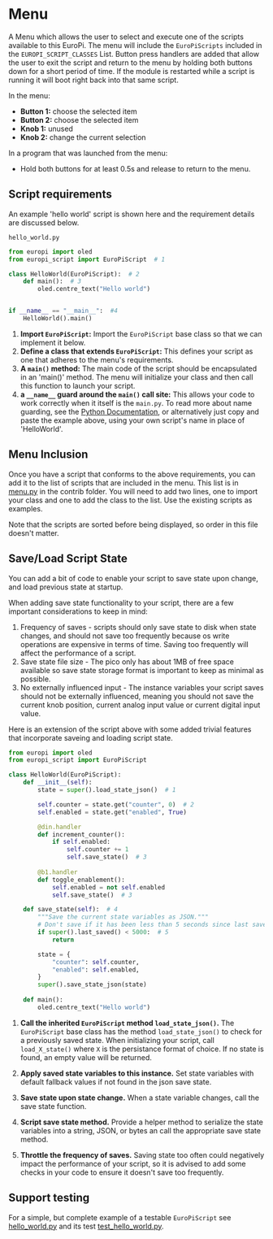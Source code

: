 # Menu 
A Menu which allows the user to select and execute one of the scripts available to this EuroPi. The menu will 
include the ``EuroPiScripts`` included in the ``EUROPI_SCRIPT_CLASSES`` List. Button press handlers are added that allow
the user to exit the script and return to the menu by holding both buttons down for a short period of time. If the 
module is restarted while a script is running it will boot right back into that same script.

In the menu: 

* **Button 1:** choose the selected item
* **Button 2:** choose the selected item
* **Knob 1:** unused
* **Knob 2:** change the current selection

In a program that was launched from the menu:

* Hold both buttons for at least 0.5s and release to return to the menu.

## Script requirements

An example 'hello world' script is shown here and the requirement details are discussed below.

``hello_world.py``
```Python
from europi import oled
from europi_script import EuroPiScript  # 1

class HelloWorld(EuroPiScript):  # 2
    def main():  # 3
        oled.centre_text("Hello world")


if __name__ == "__main__":  #4
    HelloWorld().main()
```

1. **Import ``EuroPiScript``:** Import the ``EuroPiScript`` base class so that we can implement it below.
2. **Define a class that extends ``EuroPiScript``:** This defines your script as one that adheres to the menu's requirements.
3. **A ``main()`` method:** The main code of the script should be encapsulated in an 'main()' method. The menu will initialize your class and then call this function to launch your script.
4. **a ``__name__`` guard around the ``main()`` call site:** This allows your code to work correctly when it itself is the ``main.py``. To read more about name guarding, see the [Python Documentation](https://docs.python.org/3/library/__main__.html), or alternatively just copy and paste the example above, using your own script's name in place of 'HelloWorld'.

## Menu Inclusion

Once you have a script that conforms to the above requirements, you can add it to the list of scripts that are included
in the menu. This list is in [menu.py](/software/contrib/menu.py) in the contrib folder. You will need to add two lines,
one to import your class and one to add the class to the list. Use the existing scripts as examples.

Note that the scripts are sorted before being displayed, so order in this file doesn't matter.

## Save/Load Script State

You can add a bit of code to enable your script to save state upon change, and load previous state at startup.

When adding save state functionality to your script, there are a few important considerations to keep in mind:

1. Frequency of saves - scripts should only save state to disk when state changes, and should not save too frequently because os write operations are expensive in terms of time. Saving too frequently will affect the performance of a script.
1. Save state file size - The pico only has about 1MB of free space available so save state storage format is important to keep as minimal as possible.
1. No externally influenced input - The instance variables your script saves should not be externally influenced, meaning you should not save the current knob position, current analog input value or current digital input value.

Here is an extension of the script above with some added trivial features that incorporate saveing and loading script state.

```python
from europi import oled
from europi_script import EuroPiScript

class HelloWorld(EuroPiScript):
    def __init__(self):
        state = super().load_state_json()  # 1

        self.counter = state.get("counter", 0)  # 2
        self.enabled = state.get("enabled", True)

        @din.handler
        def increment_counter():
            if self.enabled:
                self.counter += 1
                self.save_state()  # 3
        
        @b1.handler
        def toggle_enablement():
            self.enabled = not self.enabled
            self.save_state()  # 3

    def save_state(self):  # 4
        """Save the current state variables as JSON."""
        # Don't save if it has been less than 5 seconds since last save.
        if super().last_saved() < 5000:  # 5
            return

        state = {
            "counter": self.counter,
            "enabled": self.enabled,
        }
        super().save_state_json(state)
    
    def main():
        oled.centre_text("Hello world")
```

1. **Call the inherited `EuroPiScript` method `load_state_json()`.** The `EuroPiScript` base class has the method `load_state_json()` to check for a previously saved state. When initializing your script, call `load_X_state()` where `X` is the persistance format of choice. If no state is found, an empty value will be returned.

2. **Apply saved state variables to this instance.** Set state variables with default fallback values if not found in the json save state.

3. **Save state upon state change.** When a state variable changes, call the save state function.

4. **Script save state method.** Provide a helper method to serialize the state variables into a string, JSON, or bytes an call the appropriate save state method.

5. **Throttle the frequency of saves.** Saving state too often could negatively impact the performance of your script, so it is advised to add some checks in your code to ensure it doesn't save too frequently.

## Support testing

For a simple, but complete example of a testable ``EuroPiScript`` see [hello_world.py](/software/contrib/hello_world.py)
and its test [test_hello_world.py](/software/tests/contrib/test_hello_world.py).
